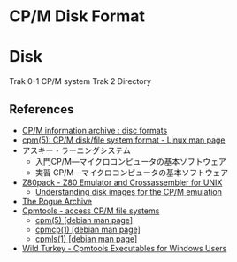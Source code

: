 # CP/M Disk Format

# Disk

Trak 0-1 CP/M system
Trak 2 Directory

## References

- [CP/M information archive : disc formats](https://www.seasip.info/Cpm/formats.html)
- [cpm(5): CP/M disk/file system format - Linux man page](https://linux.die.net/man/5/cpm)
- アスキー・ラーニングシステム
  - 入門CP/M―マイクロコンピュータの基本ソフトウェア
  - 実習 CP/M―マイクロコンピュータの基本ソフトウェア
- [Z80pack - Z80 Emulator and Crossassembler for UNIX](https://www.z80cpu.eu/mirrors/www.unix4fun.org/z80pack/index.html)
  - [Understanding disk images for the CP/M emulation](https://www.z80cpu.eu/mirrors/www.unix4fun.org/z80pack/doc_cpm_disks.html)
- [The Rogue Archive](https://britzl.github.io/roguearchive/)
- [Cpmtools - access CP/M file systems](http://www.moria.de/~michael/cpmtools/)
  - [cpm(5) [debian man page]](https://www.unix.com/man-page/debian/5/cpm/)
  - [cpmcp(1) [debian man page]](https://www.unix.com/man-page/debian/1/cpmcp/)
  - [cpmls(1) [debian man page]](https://www.unix.com/man-page/debian/1/cpmls/)
- [Wild Turkey - Cpmtools Executables for Windows Users](http://www.cpm8680.com/cpmtools/)